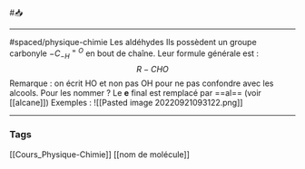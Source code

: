 #📥 
___
#spaced/physique-chimie 
Les aldéhydes Ils possèdent un groupe carbonyle $-C^{=O}_{-H}$ en bout de chaîne. Leur formule générale est : $$R-CHO$$Remarque : on écrit HO et non pas OH pour ne pas confondre avec les alcools. 
Pour les nommer ? Le **e** final est remplacé par ==al== (voir [[alcane]])
Exemples : ![[Pasted image 20220921093122.png]]


---
### Tags
[[Cours_Physique-Chimie]] [[nom de molécule]]